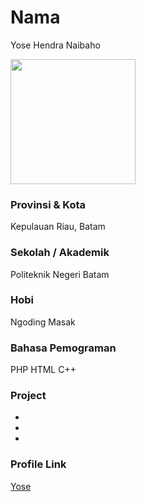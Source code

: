 # Nama
Yose Hendra Naibaho

<img src="https://upload.wikimedia.org/wikipedia/commons/e/e5/Logo_Politeknik_Negeri_Batam.png" width="200" height="200" align="center"/>

### Provinsi & Kota
Kepulauan Riau, Batam


### Sekolah / Akademik
 Politeknik Negeri Batam

### Hobi

Ngoding
Masak

### Bahasa Pemograman

PHP
HTML
C++

### Project

-
-
-

### Profile Link

[Yose](https://github.com/Frozzter)
